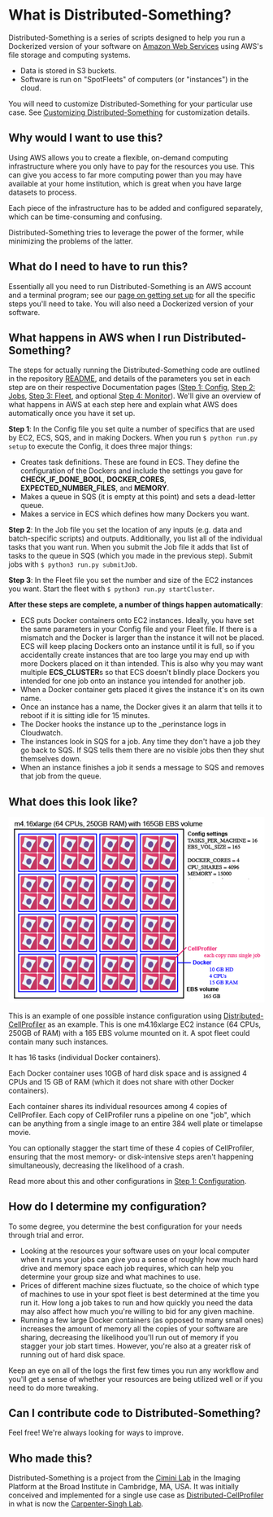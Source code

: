 # What is Distributed-Something?

Distributed-Something is a series of scripts designed to help you run a Dockerized version of your software on [Amazon Web Services](https://aws.amazon.com/) using AWS's file storage and computing systems.  
* Data is stored in S3 buckets.
* Software is run on "SpotFleets" of computers (or "instances") in the cloud.

You will need to customize Distributed-Something for your particular use case.
See [Customizing Distributed-Something](customizing_DS.md) for customization details.

## Why would I want to use this?

Using AWS allows you to create a flexible, on-demand computing infrastructure where you only have to pay for the resources you use.
This can give you access to far more computing power than you may have available at your home institution, which is great when you have large datasets to process.

Each piece of the infrastructure has to be added and configured separately, which can be time-consuming and confusing.

Distributed-Something tries to leverage the power of the former, while minimizing the problems of the latter.

## What do I need to have to run this?

Essentially all you need to run Distributed-Something is an AWS account and a terminal program; see our [page on getting set up](step_0_prep.md) for all the specific steps you'll need to take.
You will also need a Dockerized version of your software.

## What happens in AWS when I run Distributed-Something?

The steps for actually running the Distributed-Something code are outlined in the repository [README](https://github.com/CellProfiler/Distributed-Something/blob/master/README.md), and details of the parameters you set in each step are on their respective Documentation pages ([Step 1: Config](step_1_configuration.md), [Step 2: Jobs](step_2_submit_jobs.md), [Step 3: Fleet](step_3_start_cluster.md), and optional [Step 4: Monitor](step_4_monitor.md)).
We'll give an overview of what happens in AWS at each step here and explain what AWS does automatically once you have it set up.

**Step 1**:
In the Config file you set quite a number of specifics that are used by EC2, ECS, SQS, and in making Dockers.
When you run `$ python run.py setup` to execute the Config, it does three major things:
* Creates task definitions.
These are found in ECS.
They define the configuration of the Dockers and include the settings you gave for **CHECK_IF_DONE_BOOL**, **DOCKER_CORES**, **EXPECTED_NUMBER_FILES**, and **MEMORY**.
* Makes a queue in SQS (it is empty at this point) and sets a dead-letter queue.
* Makes a service in ECS which defines how many Dockers you want.

**Step 2**:
In the Job file you set the location of any inputs (e.g. data and batch-specific scripts) and outputs.
Additionally, you list all of the individual tasks that you want run.
When you submit the Job file it adds that list of tasks to the queue in SQS (which you made in the previous step).
Submit jobs with `$ python3 run.py submitJob`.

**Step 3**:
In the Fleet file you set the number and size of the EC2 instances you want.
Start the fleet with `$ python3 run.py startCluster`.

**After these steps are complete, a number of things happen automatically**:
* ECS puts Docker containers onto EC2 instances.
Ideally, you have set the same parameters in your Config file and your Fleet file.
If there is a mismatch and the Docker is larger than the instance it will not be placed.
ECS will keep placing Dockers onto an instance until it is full, so if you accidentally create instances that are too large you may end up with more Dockers placed on it than intended.
This is also why you may want multiple **ECS_CLUSTER**s so that ECS doesn't blindly place Dockers you intended for one job onto an instance you intended for another job.
* When a Docker container gets placed it gives the instance it's on its own name.
* Once an instance has a name, the Docker gives it an alarm that tells it to reboot if it is sitting idle for 15 minutes.
* The Docker hooks the instance up to the _perinstance logs in Cloudwatch.
* The instances look in SQS for a job.
Any time they don't have a job they go back to SQS.
If SQS tells them there are no visible jobs then they shut themselves down.
* When an instance finishes a job it sends a message to SQS and removes that job from the queue.

## What does this look like?

![Example Instance Configuration](images/sample_DCP_config_1.png)

This is an example of one possible instance configuration using [Distributed-CellProfiler](http://github.com/cellprofiler/distributed-cellprofiler) as an example. This is one m4.16xlarge EC2 instance (64 CPUs, 250GB of RAM) with a 165 EBS volume mounted on it. A spot fleet could contain many such instances.

It has 16 tasks (individual Docker containers).

Each Docker container uses 10GB of hard disk space and is assigned 4 CPUs and 15 GB of RAM (which it does not share with other Docker containers).

Each container shares its individual resources among 4 copies of CellProfiler. Each copy of CellProfiler runs a pipeline on one "job", which can be anything from a single image to an entire 384 well plate or timelapse movie.

You can optionally stagger the start time of these 4 copies of CellProfiler, ensuring that the most memory- or disk-intensive steps aren't happening simultaneously, decreasing the likelihood of a crash.

Read more about this and other configurations in [Step 1: Configuration](step_1_configuration.md).

## How do I determine my configuration?

To some degree, you determine the best configuration for your needs through trial and error.  
* Looking at the resources your software uses on your local computer when it runs your jobs can give you a sense of roughly how much hard drive and memory space each job requires, which can help you determine your group size and what machines to use.  
* Prices of different machine sizes fluctuate, so the choice of which type of machines to use in your spot fleet is best determined at the time you run it.
How long a job takes to run and how quickly you need the data may also affect how much you're willing to bid for any given machine.
* Running a few large Docker containers (as opposed to many small ones) increases the amount of memory all the copies of your software are sharing, decreasing the likelihood you'll run out of memory if you stagger your job start times.
However, you're also at a greater risk of running out of hard disk space.  

Keep an eye on all of the logs the first few times you run any workflow and you'll get a sense of whether your resources are being utilized well or if you need to do more tweaking.

## Can I contribute code to Distributed-Something?

Feel free!  We're always looking for ways to improve.

## Who made this?

Distributed-Something is a project from the [Cimini Lab](https://cimini-lab.broadinstitute.org) in the Imaging Platform at the Broad Institute in Cambridge, MA, USA. It was initially conceived and implemented for a single use case as [Distributed-CellProfiler](https://github.com/CellProfiler/Distributed-CellProfiler) in what is now the [Carpenter-Singh Lab](https://carpenter-singh-lab.broadinstitute.org).
